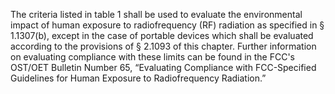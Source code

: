 The criteria listed in table 1 shall be used to evaluate the environmental impact of human exposure to radiofrequency (RF) radiation as specified in § 1.1307(b), except in the case of portable devices which shall be evaluated according to the provisions of § 2.1093 of this chapter. Further information on evaluating compliance with these limits can be found in the FCC's OST/OET Bulletin Number 65, “Evaluating Compliance with FCC-Specified Guidelines for Human Exposure to Radiofrequency Radiation.”
                                    

